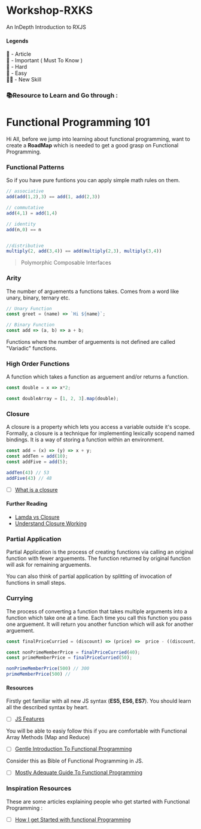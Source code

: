 # Workshop-RXKS
An InDepth Introduction to RXJS

#### Legends   
📝 - Article  
🧠 - Important ( Must To Know )  
🚀 - Hard  
🍕 - Easy  
🐱‍👤 - New Skill  



### 📚Resource to Learn and Go through :  

# Functional Programming 101

Hi All, before we jump into learning about functional programming,  want to create a **RoadMap** which is needed to get a good grasp on Functional Programming.

### Functional Patterns

So if you have pure funtions you can apply simple math rules on them.
```js
// associative
add(add(1,2),3) == add(1, add(2,3))

// commutative
add(4,1) = add(1,4)

// identity 
add(n,0) == n


//distributive
multiply(2, add(3,4)) == add(multiply(2,3), multiply(3,4))
```

> Polymorphic Composable Interfaces

### Arity
The number of arguements a functions takes. Comes from a word like unary, binary, ternary etc.

```js
// Unary Function
const greet = (name) => `Hi ${name}`;

// Binary Function
const add => (a, b) => a + b;
```

Functions where the number of arguements is not defined are called "Variadic" functions.

### High Order Functions
A function which takes a function as arguement and/or returns a function.

```js
const double = x => x*2;

const doubleArray = [1, 2, 3].map(double);
```

### Closure
A closure is a property which lets you access a variable outside it's scope. Formally, a closure is a technique for implementing lexically scopend named bindings. It is a way of storing a function within an environment.
```js
const add = (x) => (y) => x + y;
const addTen = add(10);
const addFive = add(5);

addTen(43) // 53
addFive(43) // 48
```
- [ ] [What is a closure](https://medium.com/javascript-scene/master-the-javascript-interview-what-is-a-closure-b2f0d2152b36) 
#### Further Reading
- [Lamda vs Closure](http://stackoverflow.com/questions/220658/what-is-the-difference-between-a-closure-and-a-lambda)
- [Understand Closure Working](http://stackoverflow.com/questions/111102/how-do-javascript-closures-work)

### Partial Application
Partial Application is the process of creating functions via calling an original function with fewer arguements. The function returned by original function will ask for remaining arguements.

You can also think of partial application by splitting of invocation of functions in small steps.


### Currying
The process of converting a function that takes multiple arguments into a function which take one at a time.
Each time you call this function you pass one arguement. It will return you another function which will ask for another arguement.

```js
const finalPriceCurried = (discount) => (price) =>  price - ((discount/100) * price); 

const nonPrimeMemberPrice = finalPriceCurried(40);
const primeMemberPrice = finalPriceCurried(50);

nonPrimeMemberPrice(500) // 300
primeMemberPrice(500) //
```

#### Resources 
Firstly get familiar with all new JS syntax (**ES5, ES6, ES7**).
You should learn all the described syntax by heart.
- [ ] [JS Features](https://jsfeatures.in/)

You will be able to easiy follow this if you are comfortable with Functional Array Methods (Map and Reduce)
- [ ] [Gentle Introduction To Functional Programming](https://jrsinclair.com/articles/2016/gentle-introduction-to-functional-javascript-intro/)

Consider this as Bible of Functional Programming in JS.
- [ ] [Mostly Adequate Guide To Functional Programming](https://mostly-adequate.gitbooks.io/mostly-adequate-guide/)


### Inspiration Resources
These are some articles explaining people who get started with Functional Programming :
- [ ] [How I get Started with functional Programming](https://dev-self-start.blogspot.com/)


